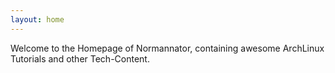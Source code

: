 ```yaml
---
layout: home
---
```


Welcome to the Homepage of Normannator, containing awesome ArchLinux Tutorials and other Tech-Content.
